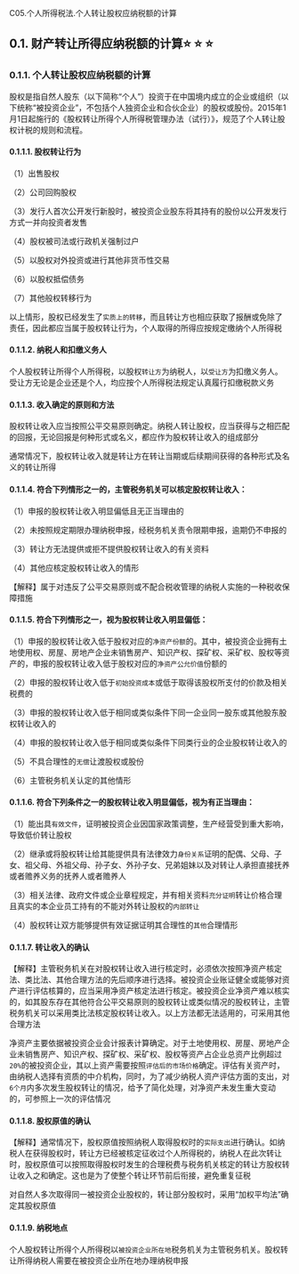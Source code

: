 C05.个人所得税法.个人转让股权应纳税额的计算

## 0.1. 财产转让所得应纳税额的计算:star: :star: :star: 

### 0.1.1. 个人转让股权应纳税额的计算

股权是指自然人股东（以下简称“个人”）投资于在中国境内成立的企业或组织（以下统称“被投资企业”，不包括个人独资企业和合伙企业）的股权或股份。2015年1月1日起施行的《股权转让所得个人所得税管理办法（试行）》，规范了个人转让股权计税的规则和流程。

#### 0.1.1.1. 股权转让行为

（1）出售股权

（2）公司回购股权

（3）发行人首次公开发行新股时，被投资企业股东将其持有的股份以公开发发行方式一并向投资者发售

（4）股权被司法或行政机关强制过户

（5）以股权对外投资或进行其他非货币性交易

（6）以股权抵偿债务

（7）其他般权转移行为

以上情形，股权已经发生了`实质上的转移`，而且转让方也相应获取了报酬或免除了责任，因此都应当属于股权转让行为，个人取得的所得应按规定缴纳个人所得税

#### 0.1.1.2. 纳税人和扣缴义务人

个人股权转让所得个人所得税，以股权`转让方`为纳税人，以`受让方`为扣缴义务人。受让方无论是企业还是个人，均应按个人所得税法规定认真履行扣缴税款义务

#### 0.1.1.3. 收入确定的原则和方法

股权转让收入应当按照公平交易原则确定。纳税人转让股权，应当获得与之相匹配的回报，无论回报是何种形式或名义，都应作为股权转让收入的组成部分

通常情况下，股权转让收入就是转让方在转让当期或后续期间获得的各种形式及名义的转让所得

#### 0.1.1.4. 符合下列情形之一的，主管税务机关可以核定股权转让收入：

（1）申报的股权转让收入明显偏低且无正当理由的

（2）未按照规定期限办理纳税申报，经税务机关责令限期申报，逾期仍不申报的

（3）转让方无法提供或拒不提供股权转让收入的有关资料

（4）其他应核定股权转让收入的情形

【解释】属于对违反了公平交易原则或不配合税收管理的纳税人实施的一种税收保障措施

#### 0.1.1.5. 符合下列情形之一，视为股权转让收入明显偏低：

（1）申报的股权转让收入低于股权对应的`净资产份额`的。其中，被投资企业拥有土地使用权、房屋、房地产企业未销售房产、知识产权、探矿权、采矿权、股权等资产的，申报的股权转让收入低于股权对应的`净资产公允价值`份额的

（2）申报的股权转让收入低于`初始投资成本`或低于取得该股权所支付的价款及相关税费的

（3）申报的股权转让收入低于相同或类似条件下同一企业同一股东或其他股东股权转让收入的

（4）申报的股权转让收入低于相同或类似条件下同类行业的企业股权转让收入的

（5）不具合理性的`无偿`让渡股权或股份

（6）主管税务机关认定的其他情形

#### 0.1.1.6. 符合下列条件之一的股权转让收入明显偏低，视为有正当理由：

（1）能出具`有效文件`，证明被投资企业因国家政策调整，生产经营受到重大影响，导致低价转让股权

（2）继承或将股权转让给其能提供具有法律效力`身份关系`证明的配偶、父母、子女、祖父母、外祖父母、孙子女、外孙子女、兄弟姐妹以及对转让人承担直接抚养或者赡养义务的抚养人或者赡养人

（3）相关法律、政府文件或企业章程规定，并有相关资料`充分证明`转让价格合理且真实的本企业员工持有的不能对外转让股权的`内部转让`

（4）股权转让双方能够提供有效证据证明其合理性的`其他`合理情形

#### 0.1.1.7. 转让收入的确认

【解释】主管税务机关在对股权转让收入进行核定时，必须依次按照净资产核定法、类比法、其他合理方法的先后顺序进行选择。被投资企业账证健全或能够对资产进行评估核算的，应当采用净资产核定法进行核定。被投资企业净资产难以核实的，如其股东存在其他符合公平交易原则的股权转让或类似情况的股权转让，主管税务机关可以采用类比法核定股权转让收入。以上方法都无法适用的，可采用其他合理方法

净资产主要依据被投资企业会计报表计算确定。对于土地使用权、房屋、房地产企业未销售房产、知识产权、探矿权、采矿权、股权等资产占企业总资产比例超过`20%`的被投资企业，其以上资产需要按照`评估后的市场价格`确定。评估有关资产时，由纳税人选择有资质的中介机构，同时，为了减少纳税人资产评估方面的支出，对`6个月`内多次发生股权转让的情况，给予了简化处理，对净资产未发生重大变动的，可参照上一次的评估情况

#### 0.1.1.8. 股权原值的确认

【解释】通常情况下，股权原值按照纳税人取得股权时的`实际支出`进行确认。如纳税人在获得股权时，转让方已经被核定征收过个人所得税的，纳税人在此次转让时，股权原值可以按照取得股权时发生的合理税费与税务机关核定的转让方股权转让收入之和确定。这也是为了使整个转让环节前后衔接，避免重复征税

对自然人多次取得同一被投资企业股权的，转让部分股权时，采用“加权平均法”确定其股权原值

#### 0.1.1.9. 纳税地点

个人股权转让所得个人所得税以`被投资企业所在地`税务机关为主管税务机关。股权转让所得纳税人需要在被投资企业所在地办理纳税申报

